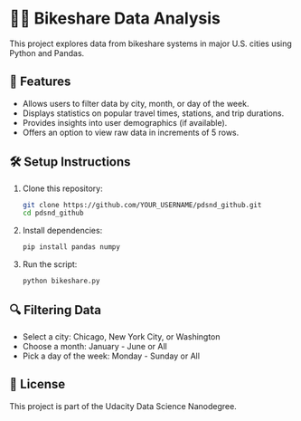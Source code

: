 # 🚴‍♂️ Bikeshare Data Analysis

This project explores data from bikeshare systems in major U.S. cities using Python and Pandas.

## 📌 Features
- Allows users to filter data by city, month, or day of the week.
- Displays statistics on popular travel times, stations, and trip durations.
- Provides insights into user demographics (if available).
- Offers an option to view raw data in increments of 5 rows.

## 🛠 Setup Instructions
1. Clone this repository:
   ```bash
   git clone https://github.com/YOUR_USERNAME/pdsnd_github.git
   cd pdsnd_github
2. Install dependencies:
   ```bash
   pip install pandas numpy
3. Run the script:
   ```bash
   python bikeshare.py

## 🔍 Filtering Data
- Select a city: Chicago, New York City, or Washington
- Choose a month: January - June or All
- Pick a day of the week: Monday - Sunday or All

## 📜 License

This project is part of the Udacity Data Science Nanodegree.
